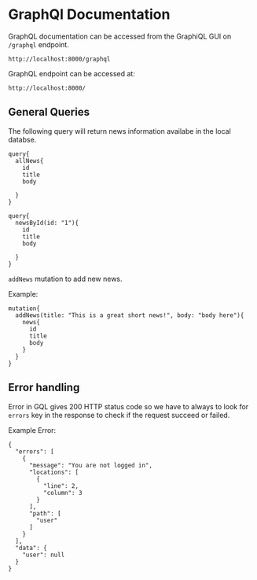 # GraphQl Documentation

GraphQL documentation can be accessed from the GraphiQL GUI on `/graphql` endpoint.

```
http://localhost:8000/graphql

```

GraphQL endpoint can be accessed at:

```
http://localhost:8000/
```

## General Queries

The following query will return news information availabe in the local databse.

```
query{
  allNews{
    id
    title
    body

  }
}
```

```
query{
  newsById(id: "1"){
    id
    title
    body

  }
}
```

`addNews` mutation to add new news.

Example:

```
mutation{
  addNews(title: "This is a great short news!", body: "body here"){
    news{
      id
      title
      body
    }
  }
}

```

## Error handling

Error in GQL gives 200 HTTP status code so we have to always to look for `errors` key in the response to check if the request succeed or failed.

Example Error:

```
{
  "errors": [
    {
      "message": "You are not logged in",
      "locations": [
        {
          "line": 2,
          "column": 3
        }
      ],
      "path": [
        "user"
      ]
    }
  ],
  "data": {
    "user": null
  }
}


```
